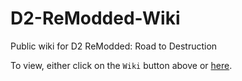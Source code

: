 # D2-ReModded-Wiki
Public wiki for D2 ReModded: Road to Destruction 

To view, either click on the `Wiki` button above or [here](https://github.com/D2Modders/D2-ReModded-Wiki/wiki).
